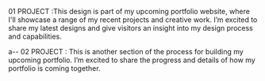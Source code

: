 01 PROJECT :This design is part of my upcoming portfolio website, where I'll showcase a range of my recent projects and creative work. I’m excited to share my latest designs and give visitors an insight into my design process and capabilities.  

a--
02 PROJECT : This is another section of the process for building my upcoming portfolio. I’m excited to share the progress and details of how my portfolio is coming together.

